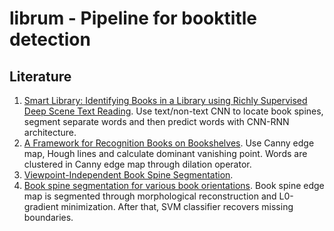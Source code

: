 # librum - Pipeline for booktitle detection



## **Literature**
1.  [Smart Library: Identifying Books in a Library using Richly Supervised Deep
Scene Text Reading](https://arxiv.org/pdf/1611.07385.pdf). Use text/non-text CNN to locate book spines, segment separate words and then predict words with CNN-RNN architecture.
2. [A Framework for Recognition Books on Bookshelves](https://www.researchgate.net/publication/220778125_A_Framework_for_Recognition_Books_on_Bookshelves). Use Canny edge map, Hough lines and calculate dominant vanishing point. Words are clustered in Canny edge map through dilation operator. 
3. [Viewpoint-Independent Book Spine Segmentation](https://www.researchgate.net/publication/269299980_Viewpoint-independent_book_spine_segmentation).
4. [Book spine segmentation for various book orientations](https://www.researchgate.net/publication/300412373_Book_spine_segmentation_for_various_book_orientations). Book spine edge map is segmented through morphological reconstruction and L0-gradient minimization. After that, SVM classifier recovers missing boundaries. 
